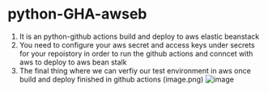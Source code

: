 # python-GHA-awseb
1. It is an python-github actions build and deploy to aws elastic beanstack
2. You need to configure your aws secret and access keys under secrets for your repoistory in order to run the github actions and conncet with aws to deploy to aws bean stalk
3. The final thing where we can verfiy our test environment in aws once build and deploy finished in github actions
(image.png)
![image](https://github.com/anilsree6/python-GHA-awseb/assets/149375170/ee06fb3c-c0bc-4ec1-ae28-7a8c322e5f94)

